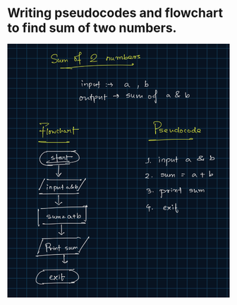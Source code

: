 # Writing pseudocodes and flowchart to find sum of two numbers.

![sum of two numbers](image-2.png)
